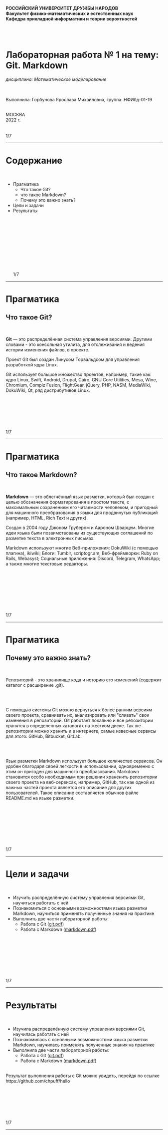**РОССИЙСКИЙ УНИВЕРСИТЕТ ДРУЖБЫ НАРОДОВ**<br>
**Факультет физико-математических и естественных наук**<br>
**Кафедра прикладной информатики и теории вероятностей**<br>
<br><br><br>

# Лабораторная работа № 1 на тему: Git. Markdown
*дисциплина: Математическое моделирование*
<br><br><br>

Выполнила: Горбунова Ярослава Михайловна, группа: НФИбд-01-19<br>
<br>

МОСКВА<br>
2022 г.
<br><br><br>
1/7

-----------------------------

# Содержание
<br>

* Прагматика <br>
  - Что такое Git?
  - что такое Markdown?
  - Почему это важно знать?
* Цели и задачи <br>
* Результаты <br>
<br><br><br><br><br><br><br><br><br><br><br>
1/7

-----------------------------

# Прагматика
## Что такое Git?
<br>

**Git**  — это распределённая система управления версиями. Другими словами - это консольная утилита, для отслеживания и ведения истории изменения файлов, в проекте.

Проект Git был создан Линусом Торвальдсом для управления разработкой ядра Linux. 

Git использует большое множество проектов, например, такие как: ядро Linux, Swift, Android, Drupal, Cairo, GNU Core Utilities, Mesa, Wine, Chromium, Compiz Fusion, FlightGear, jQuery, PHP, NASM, MediaWiki, DokuWiki, Qt, ряд дистрибутивов Linux. 
<br><br><br><br><br><br><br>

1/7

-----------------------------

# Прагматика
## Что такое Markdown?
<br>

**Markdown**  — это облегчённый язык разметки, который был создан с целью обозначения форматирования в простом тексте, с максимальным сохранением его читаемости человеком, и пригодный для машинного преобразования в языки для продвинутых публикаций (например, HTML, Rich Text и других). 

Создан в 2004 году Джоном Грубером и Аароном Шварцем. Многие идеи языка были позаимствованы из существующих соглашений по разметке текста в электронных письмах. 

Markdown используют многие Веб-приложения: DokuWiki (с помощью плагина), ikiwiki; Блоги: Tumblr, scriptogr.am; Веб-фреймворки: Ruby on Rails, Webasyst; Социальные приложения: Discord, Telegram, WhatsApp; а также многие текстовые редакторы.

<br><br><br><br><br><br><br>

1/7

-----------------------------
# Прагматика
## Почему это важно знать?
<br>

Репозиторий - это хранилище кода и историю его изменений (содержит каталог с расширение .git).

<br><br>

С помощью системы Git можно вернуться к более ранним версиям своего проекта, сравнивать их, анализировать или "сливать" свои изменения в репозиторий. Git работает локально и все репозитории хранятся в определенных каталогах на жестком диске.
Так же репозитории можно хранить и в интернете, самые извесные сервисы для этого: GitHub, Bitbucket, GitLab.

<br><br>

Язык разметки Markdown использует большое количество сервисов. Он удобен благодаря своей легкости в использовании, одновременно с этим он пригоден для машинного преобразования. 
Markdown становится особо необходимым при решении храненить репозитории своего проекта на веб-сервисах, например, GitHub, так как одной из важных частей проекта является его описание для других пользователей.
Такое описание составляется обычнов файле README.md на языке разметки.

<br><br><br><br><br><br><br>

1/7

-----------------------------

# Цели и задачи
<br>

- Изучить распределённую систему управления версиями Git, научиться работать с ней
- Познакомиться с основными возможностями языка разметки Markdown, научиться применять полученные знания на практике
- Выполнить две части лабораторной работы:
  * Работа с Git ([git.pdf](documents/git.pdf "Задание по Git"))
  * Работа с Markdown ([markdown.pdf](documents/markdown.pdf "Задание по markdown"))

<br><br><br><br><br><br><br>

1/7

-----------------------------

# Результаты
<br>

- Изучила распределённую систему управления версиями Git, научилась работать с ней
- Познакомилась с основными возможностями языка разметки Markdown, научилась применять полученные знания на практике
- Выполнила две части лабораторной работы:
  * Работа с Git ([git.pdf](documents/git.pdf "Задание по Git"))
  * Работа с Markdown ([markdown.pdf](documents/markdown.pdf "Задание по markdown"))

<br>
Результат выполнения работы с Git можно увидеть, перейдя по ссылке https://github.com/chpuff/hello
<br><br><br><br><br><br><br>

1/7

-----------------------------
